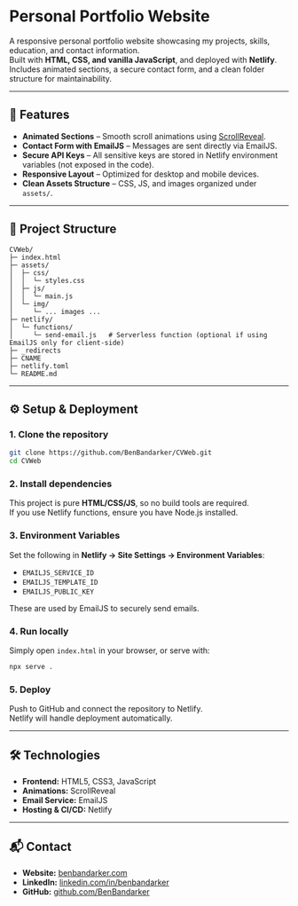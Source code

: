 # Personal Portfolio Website

A responsive personal portfolio website showcasing my projects, skills, education, and contact information.  
Built with **HTML, CSS, and vanilla JavaScript**, and deployed with **Netlify**.  
Includes animated sections, a secure contact form, and a clean folder structure for maintainability.

---

## 🚀 Features

- **Animated Sections** – Smooth scroll animations using [ScrollReveal](https://scrollrevealjs.org/).
- **Contact Form with EmailJS** – Messages are sent directly via EmailJS.
- **Secure API Keys** – All sensitive keys are stored in Netlify environment variables (not exposed in the code).
- **Responsive Layout** – Optimized for desktop and mobile devices.
- **Clean Assets Structure** – CSS, JS, and images organized under `assets/`.

---

## 📂 Project Structure

```
CVWeb/
├─ index.html
├─ assets/
│  ├─ css/
│  │  └─ styles.css
│  ├─ js/
│  │  └─ main.js
│  └─ img/
│     └─ ... images ...
├─ netlify/
│  └─ functions/
│     └─ send-email.js   # Serverless function (optional if using EmailJS only for client-side)
├─ _redirects
├─ CNAME
├─ netlify.toml
└─ README.md
```

---

## ⚙️ Setup & Deployment

### 1. Clone the repository

```bash
git clone https://github.com/BenBandarker/CVWeb.git
cd CVWeb
```

### 2. Install dependencies

This project is pure **HTML/CSS/JS**, so no build tools are required.  
If you use Netlify functions, ensure you have Node.js installed.

### 3. Environment Variables

Set the following in **Netlify → Site Settings → Environment Variables**:

- `EMAILJS_SERVICE_ID`
- `EMAILJS_TEMPLATE_ID`
- `EMAILJS_PUBLIC_KEY`

These are used by EmailJS to securely send emails.

### 4. Run locally

Simply open `index.html` in your browser, or serve with:

```bash
npx serve .
```

### 5. Deploy

Push to GitHub and connect the repository to Netlify.  
Netlify will handle deployment automatically.

---

## 🛠️ Technologies

- **Frontend:** HTML5, CSS3, JavaScript
- **Animations:** ScrollReveal
- **Email Service:** EmailJS
- **Hosting & CI/CD:** Netlify

---

## 📬 Contact

- **Website:** [benbandarker.com](https://benbandarker.com)
- **LinkedIn:** [linkedin.com/in/benbandarker](https://linkedin.com/in/benbandarker)
- **GitHub:** [github.com/BenBandarker](https://github.com/BenBandarker)
